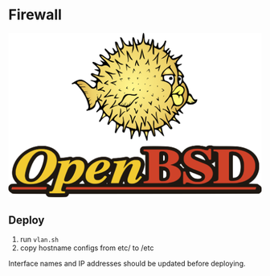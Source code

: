 # Firewall

![OpenBSD](.images/openbsd.png)

## Deploy

1. run `vlan.sh`
2. copy hostname configs from etc/ to /etc

Interface names and IP addresses should be updated before deploying.
